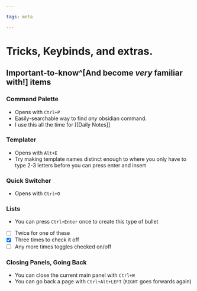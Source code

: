 ```yaml
---

tags: meta

---
```


# Tricks, Keybinds, and extras.

## Important-to-know^[And become *very* familiar with!] items

### Command Palette
- Opens with `Ctrl+P`
- Easily-searchable way to find *any* obsidian command.
- I use this all the time for [[Daily Notes]]

### Templater

- Opens with `Alt+E`
- Try making template names distinct enough to where you only have to type 2-3 letters before you can press enter and insert

### Quick Switcher

- Opens with `Ctrl+O`

### Lists

- You can press `Ctrl+Enter` once to create this type of bullet
- [ ] Twice for one of these
- [x] Three times to check it off
- [ ] Any more times toggles checked on/off

### Closing Panels, Going Back

- You can close the current main panel with `Ctrl+W`
- You can go back a page with `Ctrl+Alt+LEFT` (`RIGHT` goes forwards again) 